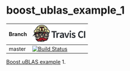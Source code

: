 # boost_ublas_example_1

Branch|[![Travis CI logo](TravisCI.png)](https://travis-ci.org)
---|---
master|[![Build Status](https://travis-ci.org/richelbilderbeek/boost_ublas_example_1.svg?branch=master)](https://travis-ci.org/richelbilderbeek/boost_ublas_example_1)

[Boost.uBLAS example](https://github.com/richelbilderbeek/boost_ublas_examples) 1.
